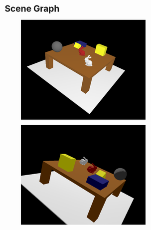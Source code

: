 # Scene Graph

<p align="center"><img src="figura1.png" width="400px"/></p>

<p align="center"><img src="figura2.png" width="400px"/></p>
